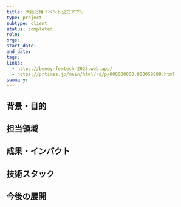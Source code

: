 ```yaml
---
title: 大阪万博イベント公式アプリ
type: project
subtype: client
status: completed
role: 
orgs: 
start_date: 
end_date: 
tags: 
links:
  - https://beeey-femtech-2025.web.app/
  - https://prtimes.jp/main/html/rd/p/000000003.000058089.html
summary:
---
```


## 背景・目的

## 担当領域

## 成果・インパクト

## 技術スタック

## 今後の展開
